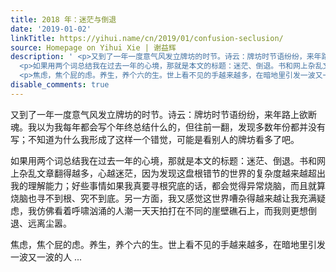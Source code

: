 ```yaml
---
title: 2018 年：迷茫与倒退
date: '2019-01-02'
linkTitle: https://yihui.name/cn/2019/01/confusion-seclusion/
source: Homepage on Yihui Xie | 谢益辉
description: ' <p>又到了一年一度意气风发立牌坊的时节。诗云：牌坊时节语纷纷，来年路上欲断魂。我以为我每年都会写个年终总结什么的，但往前一翻，发现多数年份都并没有写；不知道为什么我形成了这样一个错觉，可能是看别人的牌坊看多了吧。</p>
  <p>如果用两个词总结我在过去一年的心境，那就是本文的标题：迷茫、倒退。书和网上杂乱文章翻得越多，心越迷茫，因为发现这盘根错节的世界的复杂度越来越超出我的理解能力；好些事情如果我真要寻根究底的话，都会觉得异常烧脑，而且就算烧脑也寻不到根、究不到底。另一方面，我又感觉这世界嘈杂得越来越让我充满疑虑，我仿佛看着呼啸汹涌的人潮一天天拍打在不同的崖壁礁石上，而我则更想倒退、远离尘嚣。</p>
  <p>焦虑，焦个屁的虑。养生，养个六的生。世上看不见的手越来越多，在暗地里引发一波又一波的人 ...'
disable_comments: true
---
```

 <p>又到了一年一度意气风发立牌坊的时节。诗云：牌坊时节语纷纷，来年路上欲断魂。我以为我每年都会写个年终总结什么的，但往前一翻，发现多数年份都并没有写；不知道为什么我形成了这样一个错觉，可能是看别人的牌坊看多了吧。</p> <p>如果用两个词总结我在过去一年的心境，那就是本文的标题：迷茫、倒退。书和网上杂乱文章翻得越多，心越迷茫，因为发现这盘根错节的世界的复杂度越来越超出我的理解能力；好些事情如果我真要寻根究底的话，都会觉得异常烧脑，而且就算烧脑也寻不到根、究不到底。另一方面，我又感觉这世界嘈杂得越来越让我充满疑虑，我仿佛看着呼啸汹涌的人潮一天天拍打在不同的崖壁礁石上，而我则更想倒退、远离尘嚣。</p> <p>焦虑，焦个屁的虑。养生，养个六的生。世上看不见的手越来越多，在暗地里引发一波又一波的人 ...